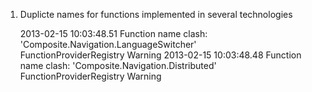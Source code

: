 1. Duplicte names for functions implemented in several technologies

	2013-02-15 10:03:48.51	Function name clash: 'Composite.Navigation.LanguageSwitcher' 	
							FunctionProviderRegistry	Warning
	2013-02-15 10:03:48.48	Function name clash: 'Composite.Navigation.Distributed'			
							FunctionProviderRegistry	Warning

